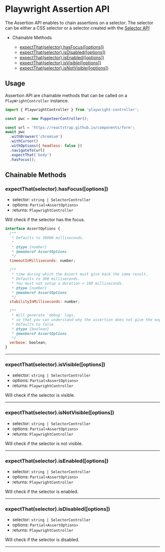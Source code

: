 # Playwright Assertion API

The Assertion API enables to chain assertions on a selector. The selector can be either a CSS selector or a selector created with the [Selector API](./selector.api.md)

- Chainable Methods

  - [expectThat(selector).hasFocus([options])](#expectThatselectorhasFocusoptions)
  - [expectThat(selector).isDisabled([options])](#expectThatselectorisDisabledoptions)
  - [expectThat(selector).isEnabled([options])](#expectThatselectorisEnabledoptions)
  - [expectThat(selector).isVisible([options])](#expectThatselectorisVisibleoptions)
  - [expectThat(selector).isNotVisible([options])](#expectThatselectorisNotVisibleoptions)

## Usage

Assertion API are chainable methods that can be called on a `PlayWrightController` instance.

```js
import { PlaywrightController } from 'playwright-controller';

const pwc = new PuppeteerController();

const url = 'https://reactstrap.github.io/components/form';
await pwc
  .withBrowser('chromium')
  .withCursor()
  .withOptions({ headless: false })
  .navigateTo(url)
  .expectThat('body')
  .hasFocus();
```

## Chainable Methods

### expectThat(selector).hasFocus([options])

- selector: `string | SelectorController`
- options: `Partial<AssertOptions>`
- returns: `PlaywrightController`

Will check if the selector has the focus.

```js
interface AssertOptions {
  /**
   * Defaults to 30000 milliseconds.
   *
   * @type {number}
   * @memberof AssertOptions
   */
  timeoutInMilliseconds: number;

  /**
   * time during which the Assert must give back the same result.
   * Defaults to 300 milliseconds.
   * You must not setup a duration < 100 milliseconds.
   * @type {number}
   * @memberof AssertOptions
   */
  stabilityInMilliseconds: number;

  /**
   * Will generate 'debug' logs,
   * so that you can understand why the assertion does not give the expected result.
   * Defaults to false
   * @type {boolean}
   * @memberof AssertOptions
   */
  verbose: boolean;
}
```

---

### expectThat(selector).isVisible([options])

- selector: `string | SelectorController`
- options: `Partial<AssertOptions>`
- returns: `PlaywrightController`

Will check if the selector is visible.

---

### expectThat(selector).isNotVisible([options])

- selector: `string | SelectorController`
- options: `Partial<AssertOptions>`
- returns: `PlaywrightController`

Will check if the selector is not visible.

---

### expectThat(selector).isEnabled([options])

- selector: `string | SelectorController`
- options: `Partial<AssertOptions>`
- returns: `PlaywrightController`

Will check if the selector is enabled.

---

### expectThat(selector).isDisabled([options])

- selector: `string | SelectorController`
- options: `Partial<AssertOptions>`
- returns: `PlaywrightController`

Will check if the selector is disabled.

---
